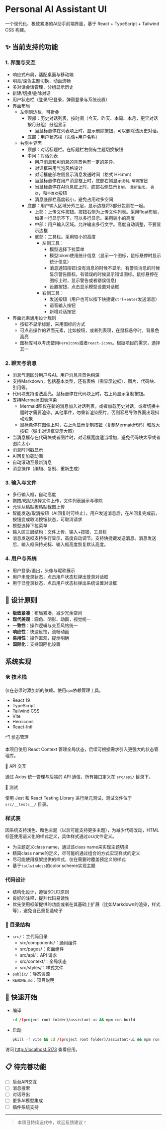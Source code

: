 # Personal AI Assistant UI

一个现代化、极致紧凑的AI助手前端界面，基于 React + TypeScript + Tailwind CSS 构建。

## ✨ 当前支持的功能

### 1. 界面与交互

- 响应式布局，适配桌面与移动端
- 明亮/深色主题切换，动画流畅
- 多对话会话管理，分组显示历史
- 新建/切换/删除对话
- 用户状态栏（登录/已登录，弹窗登录与系统设置）
- 界面布局
  - 左侧侧边栏，可折叠
    - 顶部：历史对话列表，按时间（今天、昨天、本周、本月，更早对话按月分组）分组显示
      - 当鼠标悬停在列表项上时，显示删除按钮，可以删除该历史对话。
    - 底部：用户状态栏（头像+用户名称）
  - 右侧主界面
    - 顶部：对话标题栏。在标题栏右侧有主题切换按钮
    - 中间：对话列表
      - 用户消息和AI消息的背景色有一定的差异。
      - 对话框采用气泡风格设计
      - 对话框底部左侧显示消息发送时间（格式 HH:mm）
      - 当鼠标悬停在用户消息框上时，底部右侧显示`复制`, `编辑`按钮
      - 当鼠标悬停在AI消息框上时，底部右侧显示`复制`， `重新生成`， `喜欢`，和`不喜欢`按钮
      - 消息底部栏高度较小，避免占用过多空间
    - 底部：用户输入区域分外三层，显示边框将3部分包裹在一起。
      - 上部：上传文件按钮。按钮右侧为上传文件列表。采用float布局，如果一行显示不下，可以多行显示。采用较小的高度
      - 中部：用户输入区域。允许输出多行文字。高度自动调整，不要显示边框
      - 底部：工具栏。采用较小的高度
        - 左侧工具：
          - 模型选择下拉菜单
          - 模型token使用统计信息（显示一个图标，鼠标悬停时显示统计信息）
          - 消息通知按钮(没有消息的时候不显示，有警告消息的时候显示警告图标，有错误的时候显示错误图标。鼠标悬停在图标上时，显示警告或者错误信息)
          - 设置按钮，点击显示模型设置对话框
        - 右侧工具：
          - 发送按钮（用户也可以按下快捷键`ctrl`+`enter`发送消息）
          - 语音输入按钮
          - 新增对话按钮
- 界面元素通用设计规则
  - 按钮不显示标题，采用图标的方式
  - 可点击操作的界面元素，比如按钮，或者列表项，在鼠标悬停时，背景色高亮
  - 图标库可以考虑使用`Heroicons`或者`react-icons`。根据项目的需求，选择其一

### 2. 聊天与消息

- 消息气泡区分用户与AI。用户消息背景色稍深
- 支持Markdown，包括基本类型，还有表格（需显示边框）、图片、代码块、引用等。
- 代码块支持语法高亮。鼠标悬停在代码块上时，右上角显示复制按钮。
- 支持Mermaid图表渲染
  - Mermaid图仅在新的消息加入对话列表，或者加载历史对话，或者切换主题时才需要渲染。其他事件，勿重新渲染图片，否则容易导致界面出现抖动现象
  - 鼠标悬停在图像上时，右上角显示复制按钮（复制Mermaid代码）和放大按钮（弹出对话框显示大图）
- 当消息框存在代码块或者图片时，对话框宽度适当增加，避免代码块太窄或者图片太小
- 消息时间戳显示
- AI回复加载动画
- 自动滚动至最新消息
- 消息操作（编辑、复制、重新生成）

### 3. 输入与文件

- 多行输入框，自动高度
- 拖拽/粘贴/选择文件上传，文件列表展示与移除
- 允许从粘贴板粘贴截图上传
- 智能发送/取消按钮（AI回复时可终止）。用户发送消息后，在AI回复完成前，按钮变成取消按钮状态，可取消请求
- 模型选择下拉菜单
- 输入区三层结构：文件上传、输入+按钮、工具栏
- 消息发送框支持多行显示，高度自动调节。支持快捷键发送消息。消息发送后，输入框保持光标、输入框高度恢复默认高度。

### 4. 用户与系统

- 用户登录/退出，头像与昵称展示
- 用户未登录状态，点击用户状态栏弹出登录对话框
- 用于已登录状态，点击用户状态栏弹出系统设置对话框

## 🎯 设计原则

- **极致紧凑**：布局紧凑，减少冗余空间
- **现代美观**：圆角、阴影、动画，视觉统一
- **一致性**：操作逻辑与交互风格统一
- **响应性**：快速反馈，流畅动画
- **易用性**：操作直观，提示明确
- **国际化**：支持国际化设置

## 系统实现

### 🛠 技术栈

仅在必须时添加新的依赖。使用`npm`依赖管理工具。

- React 19
- TypeScript
- Tailwind CSS
- Vite
- Heroicons
- React-Intl

🗂 状态管理

本项目使用 React Context 管理全局状态，后续可根据需求引入更强大的状态管理库。

🔗 API 交互

通过 Axios 统一管理与后端的 API 通信，所有接口定义在 `src/api/` 目录下。

🧪 测试

使用 Jest 和 React Testing Library 进行单元测试，测试文件位于 `src/__tests__/` 目录。

### 样式表

因系统支持浅色、暗色主题（以后可能支持更多主题），为减少代码改动，HTML标签使用语义化的样式定义，具体样式通过css文件定义。

- 为主题定义class name，通过该class name来实现主题切换
- 精简class name的定义，尽可能的通过组合的方式实现样式的定义
- 尽可能使用框架提供的样式，仅在需要时覆盖预定义的样式
- 基于`tailwindcss`的color scheme实现主题

### 代码设计

- 结构化设计，遵循SOLID原则
- 良好的注释，提升代码易读性
- 优先使用框架提供的功能或者在其基础上扩展（比如Markdown的渲染，样式等），避免自己重复造轮子
  
### 📁 目录结构

- `src/`：主代码目录
  - src/components/：通用组件
  - src/pages/：页面组件
  - src/api/：API 请求
  - src/context/：全局状态
  - src/styles/：样式文件
- `public/`：静态资源
- `README.md`：项目说明

## 🚀 快速开始

- 编译
  
  ```bash
  cd /(project root folder)/assistant-ui && npm run build
  ```

- 启动

  ```bash
  pkill -f vite && cd /(project root folder)/assistant-ui && npm run build
  ```

访问 <http://localhost:5173> 查看应用。

## 📋 待完善功能

- [ ] 后台API交互
- [ ] 消息搜索
- [ ] 对话导出
- [ ] 更多AI模型集成
- [ ] 插件系统支持

---

> 本项目持续迭代中，欢迎反馈建议！
